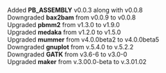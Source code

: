Added **PB_ASSEMBLY** v0.0.3 along with v0.0.8<br/>
Downgraded **bax2bam** from v0.0.9 to v0.0.8<br/>
Upgraded **pbmm2** from v1.3.0 to v1.9.0<br/>
Upgraded **medaka** from v1.2.0 to v1.5.0<br/>
Upgraded **mummer** from v4.0.0beta2 to v4.0.0beta5<br/>
Downgraded **gnuplot** from v.5.4.0 to v.5.2.2<br/>
Downgraded **GATK** from v3.6-6 to v3.0-0<br/>
Upgraded **maker** from v.3.00.0-beta to v.3.01.02
